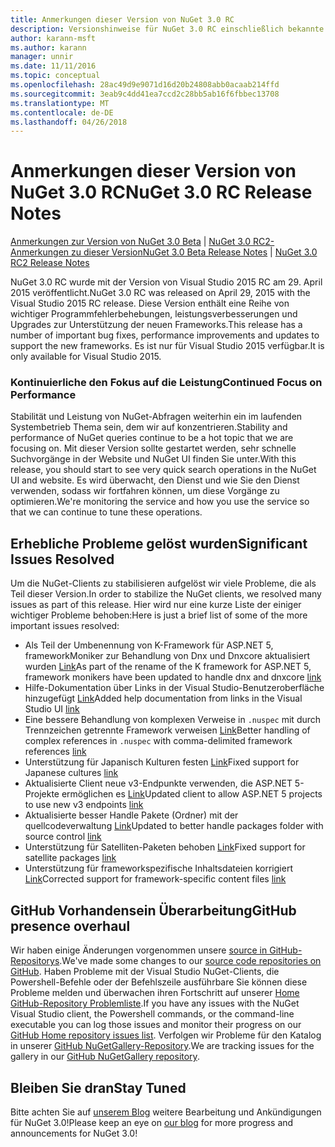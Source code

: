 ```yaml
---
title: Anmerkungen dieser Version von NuGet 3.0 RC
description: Versionshinweise für NuGet 3.0 RC einschließlich bekannte Probleme, Fehlerbehebungen, Funktionen und Archivierung von dcrs Design.
author: karann-msft
ms.author: karann
manager: unnir
ms.date: 11/11/2016
ms.topic: conceptual
ms.openlocfilehash: 28ac49d9e9071d16d20b24808abb0acaab214ffd
ms.sourcegitcommit: 3eab9c4dd41ea7ccd2c28bb5ab16f6fbbec13708
ms.translationtype: MT
ms.contentlocale: de-DE
ms.lasthandoff: 04/26/2018
---
```

# <a name="nuget-30-rc-release-notes"></a><span data-ttu-id="c58c0-103">Anmerkungen dieser Version von NuGet 3.0 RC</span><span class="sxs-lookup"><span data-stu-id="c58c0-103">NuGet 3.0 RC Release Notes</span></span>

<span data-ttu-id="c58c0-104">[Anmerkungen zur Version von NuGet 3.0 Beta](../release-notes/nuget-3.0-beta.md) | [NuGet 3.0 RC2-Anmerkungen zu dieser Version](../release-notes/nuget-3.0-RC2.md)</span><span class="sxs-lookup"><span data-stu-id="c58c0-104">[NuGet 3.0 Beta Release Notes](../release-notes/nuget-3.0-beta.md) | [NuGet 3.0 RC2 Release Notes](../release-notes/nuget-3.0-RC2.md)</span></span>

<span data-ttu-id="c58c0-105">NuGet 3.0 RC wurde mit der Version von Visual Studio 2015 RC am 29. April 2015 veröffentlicht.</span><span class="sxs-lookup"><span data-stu-id="c58c0-105">NuGet 3.0 RC was released on April 29, 2015 with the Visual Studio 2015 RC release.</span></span> <span data-ttu-id="c58c0-106">Diese Version enthält eine Reihe von wichtiger Programmfehlerbehebungen, leistungsverbesserungen und Upgrades zur Unterstützung der neuen Frameworks.</span><span class="sxs-lookup"><span data-stu-id="c58c0-106">This release has a number of important bug fixes, performance improvements and updates to support the new frameworks.</span></span>  <span data-ttu-id="c58c0-107">Es ist nur für Visual Studio 2015 verfügbar.</span><span class="sxs-lookup"><span data-stu-id="c58c0-107">It is only available for Visual Studio 2015.</span></span>

### <a name="continued-focus-on-performance"></a><span data-ttu-id="c58c0-108">Kontinuierliche den Fokus auf die Leistung</span><span class="sxs-lookup"><span data-stu-id="c58c0-108">Continued Focus on Performance</span></span>

<span data-ttu-id="c58c0-109">Stabilität und Leistung von NuGet-Abfragen weiterhin ein im laufenden Systembetrieb Thema sein, dem wir auf konzentrieren.</span><span class="sxs-lookup"><span data-stu-id="c58c0-109">Stability and performance of NuGet queries continue to be a hot topic that we are focusing on.</span></span>  <span data-ttu-id="c58c0-110">Mit dieser Version sollte gestartet werden, sehr schnelle Suchvorgänge in der Website und NuGet UI finden Sie unter.</span><span class="sxs-lookup"><span data-stu-id="c58c0-110">With this release, you should start to see very quick search operations in the NuGet UI and website.</span></span>  <span data-ttu-id="c58c0-111">Es wird überwacht, den Dienst und wie Sie den Dienst verwenden, sodass wir fortfahren können, um diese Vorgänge zu optimieren.</span><span class="sxs-lookup"><span data-stu-id="c58c0-111">We're monitoring the service and how you use the service so that we can continue to tune these operations.</span></span>

## <a name="significant-issues-resolved"></a><span data-ttu-id="c58c0-112">Erhebliche Probleme gelöst wurden</span><span class="sxs-lookup"><span data-stu-id="c58c0-112">Significant Issues Resolved</span></span>

<span data-ttu-id="c58c0-113">Um die NuGet-Clients zu stabilisieren aufgelöst wir viele Probleme, die als Teil dieser Version.</span><span class="sxs-lookup"><span data-stu-id="c58c0-113">In order to stabilize the NuGet clients, we resolved many issues as part of this release.</span></span>  <span data-ttu-id="c58c0-114">Hier wird nur eine kurze Liste der einiger wichtiger Probleme behoben:</span><span class="sxs-lookup"><span data-stu-id="c58c0-114">Here is just a brief list of some of the more important issues resolved:</span></span>

* <span data-ttu-id="c58c0-115">Als Teil der Umbenennung von K-Framework für ASP.NET 5, frameworkMoniker zur Behandlung von Dnx und Dnxcore aktualisiert wurden [Link](https://github.com/NuGet/Home/issues/215)</span><span class="sxs-lookup"><span data-stu-id="c58c0-115">As part of the rename of the K framework for ASP.NET 5, framework monikers have been updated to handle dnx and dnxcore [link](https://github.com/NuGet/Home/issues/215)</span></span>
* <span data-ttu-id="c58c0-116">Hilfe-Dokumentation über Links in der Visual Studio-Benutzeroberfläche hinzugefügt [Link](https://github.com/NuGet/Home/issues/232)</span><span class="sxs-lookup"><span data-stu-id="c58c0-116">Added help documentation from links in the Visual Studio UI [link](https://github.com/NuGet/Home/issues/232)</span></span>
* <span data-ttu-id="c58c0-117">Eine bessere Behandlung von komplexen Verweise in `.nuspec` mit durch Trennzeichen getrennte Framework verweisen [Link](https://github.com/NuGet/Home/issues/276)</span><span class="sxs-lookup"><span data-stu-id="c58c0-117">Better handling of complex references in `.nuspec` with comma-delimited framework references [link](https://github.com/NuGet/Home/issues/276)</span></span>
* <span data-ttu-id="c58c0-118">Unterstützung für Japanisch Kulturen festen [Link](https://github.com/NuGet/Home/issues/253)</span><span class="sxs-lookup"><span data-stu-id="c58c0-118">Fixed support for Japanese cultures [link](https://github.com/NuGet/Home/issues/253)</span></span>
* <span data-ttu-id="c58c0-119">Aktualisierte Client neue v3-Endpunkte verwenden, die ASP.NET 5-Projekte ermöglichen es [Link](https://github.com/NuGet/Home/issues/219)</span><span class="sxs-lookup"><span data-stu-id="c58c0-119">Updated client to allow ASP.NET 5 projects to use new v3 endpoints [link](https://github.com/NuGet/Home/issues/219)</span></span>
* <span data-ttu-id="c58c0-120">Aktualisierte besser Handle Pakete (Ordner) mit der quellcodeverwaltung [Link](https://github.com/NuGet/Home/issues/56)</span><span class="sxs-lookup"><span data-stu-id="c58c0-120">Updated to better handle packages folder with source control [link](https://github.com/NuGet/Home/issues/56)</span></span>
* <span data-ttu-id="c58c0-121">Unterstützung für Satelliten-Paketen behoben [Link](https://github.com/NuGet/Home/issues/17)</span><span class="sxs-lookup"><span data-stu-id="c58c0-121">Fixed support for satellite packages [link](https://github.com/NuGet/Home/issues/17)</span></span>
* <span data-ttu-id="c58c0-122">Unterstützung für frameworkspezifische Inhaltsdateien korrigiert [Link](https://github.com/NuGet/Home/issues/18)</span><span class="sxs-lookup"><span data-stu-id="c58c0-122">Corrected support for framework-specific content files [link](https://github.com/NuGet/Home/issues/18)</span></span>

## <a name="github-presence-overhaul"></a><span data-ttu-id="c58c0-123">GitHub Vorhandensein Überarbeitung</span><span class="sxs-lookup"><span data-stu-id="c58c0-123">GitHub presence overhaul</span></span>

<span data-ttu-id="c58c0-124">Wir haben einige Änderungen vorgenommen unsere [source in GitHub-Repositorys](http://github.com/nuget/home).</span><span class="sxs-lookup"><span data-stu-id="c58c0-124">We've made some changes to our [source code repositories on GitHub](http://github.com/nuget/home).</span></span>  <span data-ttu-id="c58c0-125">Haben Probleme mit der Visual Studio NuGet-Clients, die Powershell-Befehle oder der Befehlszeile ausführbare Sie können diese Probleme melden und überwachen ihren Fortschritt auf unserer [Home GitHub-Repository Problemliste](http://github.com/nuget/home/issues).</span><span class="sxs-lookup"><span data-stu-id="c58c0-125">If you have any issues with the NuGet Visual Studio client, the Powershell commands, or the command-line executable you can log those issues and monitor their progress on our [GitHub Home repository issues list](http://github.com/nuget/home/issues).</span></span>  <span data-ttu-id="c58c0-126">Verfolgen wir Probleme für den Katalog in unserer [GitHub NuGetGallery-Repository](http://github.com/nuget/NuGetGallery/issues).</span><span class="sxs-lookup"><span data-stu-id="c58c0-126">We are tracking issues for the gallery in our [GitHub NuGetGallery repository](http://github.com/nuget/NuGetGallery/issues).</span></span>


## <a name="stay-tuned"></a><span data-ttu-id="c58c0-127">Bleiben Sie dran</span><span class="sxs-lookup"><span data-stu-id="c58c0-127">Stay Tuned</span></span>

<span data-ttu-id="c58c0-128">Bitte achten Sie auf [unserem Blog](http://blog.nuget.org) weitere Bearbeitung und Ankündigungen für NuGet 3.0!</span><span class="sxs-lookup"><span data-stu-id="c58c0-128">Please keep an eye on [our blog](http://blog.nuget.org) for more progress and announcements for NuGet 3.0!</span></span>